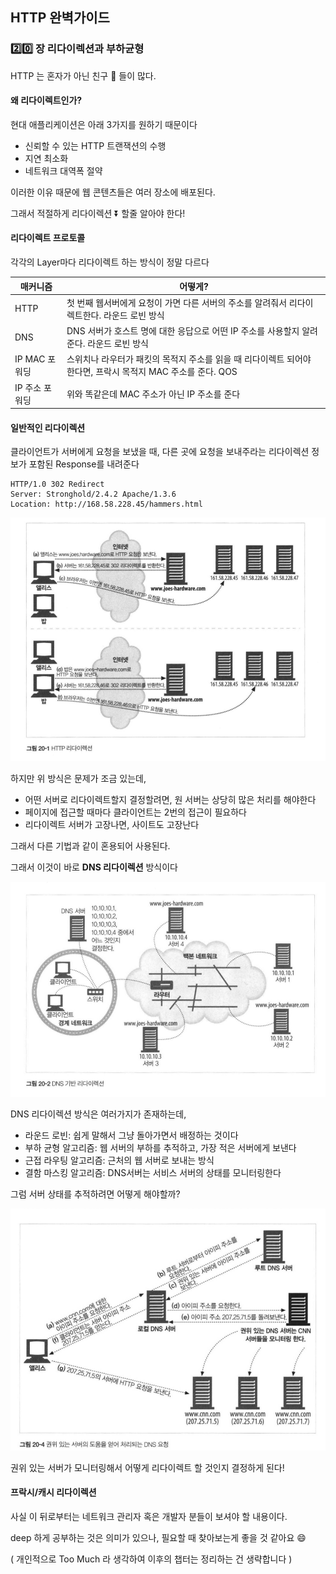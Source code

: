 ## HTTP 완벽가이드

### :two::zero: 장 리다이렉션과 부하균형

HTTP 는 혼자가 아닌 친구 :man: 들이 많다. 

#### 왜 리다이렉트인가?

현대 애플리케이션은 아래 3가지를 원하기 때문이다

* 신뢰할 수 있는 HTTP 트랜잭션의 수행
* 지연 최소화
* 네트워크 대역폭 절약

이러한 이유 때문에 웹 콘텐츠들은 여러 장소에 배포된다. 

그래서 적절하게 리다이렉션 :arrow_double_down: 할줄 알아야 한다!  

#### 리다이렉트 프로토콜

각각의 Layer마다 리다이렉트 하는 방식이 정말 다르다

| 매커니즘       | 어떻게?                                                      |
| -------------- | ------------------------------------------------------------ |
| HTTP           | 첫 번째 웹서버에게 요청이 가면 다른 서버의 주소를 알려줘서 리다이렉트한다. 라운드 로빈 방식 |
| DNS            | DNS 서버가 호스트 명에 대한 응답으로 어떤 IP 주소를 사용할지 알려준다. 라운드 로빈 방식 |
| IP MAC 포워딩  | 스위치나 라우터가 패킷의 목적지 주소를 읽을 때 리다이렉트 되어야 한다면, 프락시 목적지 MAC 주소를 준다. QOS |
| IP 주소 포워딩 | 위와 똑같은데 MAC 주소가 아닌 IP 주소를 준다                 |

#### 일반적인 리다이렉션

클라이언트가 서버에게 요청을 보냈을 때, 다른 곳에 요청을 보내주라는 리다이렉션 정보가 포함된 Response를 내려준다

```http
HTTP/1.0 302 Redirect
Server: Stronghold/2.4.2 Apache/1.3.6
Location: http://168.58.228.45/hammers.html
```

<div>
  <img src="img/http_redirection.png" text-align="center" />
</div>

하지만 위 방식은 문제가 조금 있는데,

* 어떤 서버로 리다이렉트할지 결정할려면, 원 서버는 상당히 많은 처리를 해야한다
* 페이지에 접근할 때마다 클라이언트는 2번의 접근이 필요하다
* 리다이렉트 서버가 고장나면, 사이트도 고장난다

그래서 다른 기법과 같이 혼용되어 사용된다. 

그래서 이것이 바로 **DNS 리다이렉션** 방식이다

<div>
  <img src="img/dns_redirection.png" text-align="center" />
</div>

DNS 리다이렉션 방식은 여러가지가 존재하는데,

* 라운드 로빈: 쉽게 말해서 그냥 돌아가면서 배정하는 것이다
* 부하 균형 알고리즘: 웹 서버의 부하를 추적하고, 가장 적은 서버에게 보낸다
* 근접 라우팅 알고리즘: 근처의 웹 서버로 보내는 방식
* 결함 마스킹 알고리즘: DNS서버는 서비스 서버의 상태를 모니터링한다

그럼 서버 상태를 추적하려면 어떻게 해야할까?  

<div>
  <img src="img/server_redirection.png" text-align="center" />
</div>

권위 있는 서버가 모니터링해서 어떻게 리다이렉트 할 것인지 결정하게 된다!  

#### 프락시/캐시 리다이렉션

사실 이 뒤로부터는 네트워크 관리자 혹은 개발자 분들이 보셔야 할 내용이다. 

deep 하게 공부하는 것은 의미가 있으나, 필요할 때 찾아보는게 좋을 것 같아요 :smile:  

( 개인적으로 Too Much 라 생각하여 이후의 챕터는 정리하는 건 생략합니다 )


